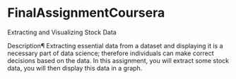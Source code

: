 # FinalAssignmentCoursera
Extracting and Visualizing Stock Data

Description¶
Extracting essential data from a dataset and displaying it is a necessary part of data science; therefore individuals can make correct decisions based on the data. In this assignment, you will extract some stock data, you will then display this data in a graph.
